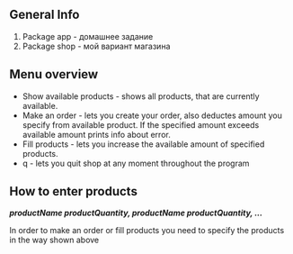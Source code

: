 ## General Info
1. Package app - домашнее задание
2. Package shop - мой вариант магазина

## Menu overview
* Show available products - shows all products, that are currently available.
* Make an order - lets you create your order, also deductes amount you specify from available product. If the specified amount exceeds available amount prints info about error.
* Fill products - lets you increase the available amount of specified products.
* q - lets you quit shop at any moment throughout the program

## How to enter products
**_productName productQuantity, productName productQuantity, ..._**

In order to make an order or fill products you need to specify the products in the way shown above